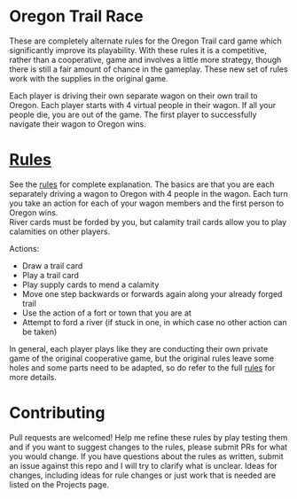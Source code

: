 # Oregon Trail Race

These are completely alternate rules for the Oregon Trail card game which significantly improve its playability.  With
these rules it is a competitive, rather than a cooperative, game and  involves a little more strategy, though there is
still a fair amount of chance in the gameplay.  These new set of rules work with the supplies in the original game.

Each player is driving their own separate wagon on their own trail to Oregon.  Each player starts with 4 virtual people
in their wagon.  If all your people die, you are out of the game.  The first player to successfully navigate their wagon
to Oregon wins.

# [Rules]
See the [rules] for complete explanation.  The basics are that you are each separately driving a wagon to Oregon with 4
people in the wagon.  Each turn you take an action for each of your wagon members and the first person to Oregon wins.  
River cards must be forded by you, but calamity trail cards allow you to play calamities on other players.

Actions:
   * Draw a trail card
   * Play a trail card
   * Play supply cards to mend a calamity
   * Move one step backwards or forwards again along your already forged trail
   * Use the action of a fort or town that you are at
   * Attempt to ford a river (if stuck in one, in which case no other action can be taken)

In general, each player plays like they are conducting their own private game of the original cooperative game, but the
original rules leave some holes and some parts need to be adapted, so do refer to the full [rules] for more details.

# Contributing

Pull requests are welcomed!  Help me refine these rules by play testing them and if you want to suggest changes to the 
rules, please submit PRs for what you would change.  If you have questions about the rules as written, submit an issue 
against this repo and I will try to clarify what is unclear.  Ideas for changes, including ideas for rule changes or
just work that is needed are listed on the Projects page.


[rules]: docs/rules.md
